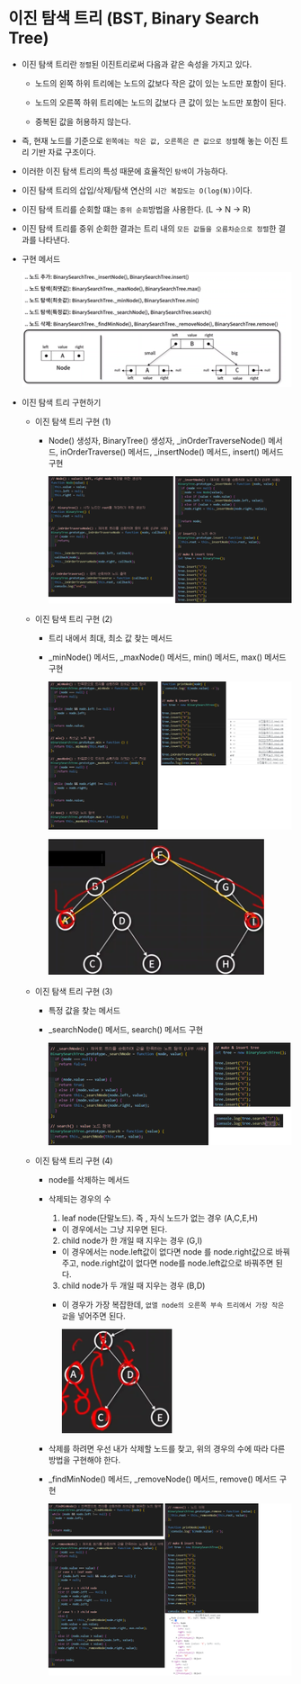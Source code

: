 # 이진 탐색 트리 (BST, Binary Search Tree)

- 이진 탐색 트리란 `정렬`된 이진트리로써 다음과 같은 속성을 가지고 있다.

  - 노드의 왼쪽 하위 트리에는 노드의 값보다 작은 값이 있는 노드만 포함이 된다.

  - 노드의 오른쪽 하위 트리에는 노드의 값보다 큰 값이 있는 노드만 포함이 된다.

  - 중복된 값을 허용하지 않는다.

- 즉, 현재 노드를 기준으로 `왼쪽에는 작은 값, 오른쪽은 큰 값으로 정렬`해 놓는 이진 트리 기반 자료 구조이다.

- 이러한 이진 탐색 트리의 특성 때문에 효율적인 `탐색`이 가능하다.

- 이진 탐색 트리의 삽입/삭제/탐색 연산의 `시간 복잡도는 O(log(N))`이다.

- 이진 탐색 트리를 순회할 떄는 `중위 순회`방법을 사용한다. (L -> N -> R)

- 이진 탐색 트리를 중위 순회한 결과는 트리 내의 `모든 값들을 오름차순으로 정렬`한 결과를 나타낸다.

- 구현 메서드

  ![이진탐색트리](/image/이진탐색트리.png)

- 이진 탐색 트리 구현하기

  - 이진 탐색 트리 구현 (1)

    - Node() 생성자, BinaryTree() 생성자, \_inOrderTraverseNode() 메서드, inOrderTraverse() 메서드, \_insertNode() 메서드, insert() 메서드 구현

      ![이진탐색트리](/image/이진탐색트리2.png)

  - 이진 탐색 트리 구현 (2)

    - 트리 내에서 최대, 최소 값 찾는 메서드

    - \_minNode() 메서드, \_maxNode() 메서드, min() 메서드, max() 메서드 구현

      ![이진탐색트리](/image/이진탐색트리3.png)

      ![이진탐색트리](/image/이진탐색트리4.png)

  - 이진 탐색 트리 구현 (3)

    - 특정 값을 찾는 메서드

    - \_searchNode() 메서드, search() 메서드 구현

      ![이진탐색트리](/image/이진탐색트리5.png)

  - 이진 탐색 트리 구현 (4)

    - node를 삭제하는 메서드

    - 삭제되는 경우의 수

      1. leaf node(단말노드). 즉 , 자식 노드가 없는 경우 (A,C,E,H)

      - 이 경우에서는 그냥 지우면 된다.

      2. child node가 한 개일 때 지우는 경우 (G,I)

      - 이 경우에서는 node.left값이 없다면 node 를 node.right값으로 바꿔주고, node.right값이 없다면 node를 node.left값으로 바꿔주면 된다.

      3. child node가 두 개일 때 지우는 경우 (B,D)

      - 이 경우가 가장 복잡한데, `없앨 node의 오른쪽 부속 트리에서 가장 작은 값`을 넣어주면 된다.

        ![이진탐색트리](/image/이진탐색트리6.png)

    - 삭제를 하려면 우선 내가 삭제할 노드를 찾고, 위의 경우의 수에 따라 다른 방법을 구현해야 한다.

    - \_findMinNode() 메서드, \_removeNode() 메서드, remove() 메서드 구현

      ![이진탐색트리](/image/이진탐색트리7.png)
